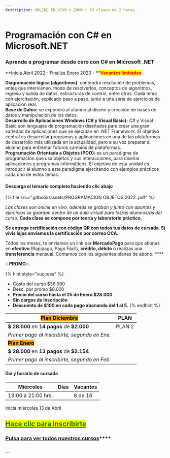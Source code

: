 ```yaml
---
description: ONLINE EN VIVO x ZOOM + 30 clases de 2 horas.
---
```


# Programación con C# en Microsoft.NET

### Aprende a programar desde cero con C# en Microsoft .NET

**Inicia Abril 2022 - Finaliza Enero 2023 - **<mark style="color:red;">**Vacantes limitadas**</mark>

**Diagramación lógica (algoritmos)**: contendrá resolución de problemas, entes que intervienen, modo de resolverlos, conceptos de algoritmos, ingreso y salida de datos, estructuras de control, entre otros. Cada tema con ejercitación, explicado paso a paso, junto a una serie de ejercicios de aplicación real.\
**Base de Datos:** se expondrá al alumno al diseño y creación de bases de datos y manipulación de los datos.\
**Desarrollo de Aplicaciones Windows (**C# y Visual Basic**):** C# y Visual Basic son lenguajes de programación diseñados para crear una gran variedad de aplicaciones que se ejecutan en .NET Framework. El objetivo central es desarrollar programas y aplicaciones en una de las plataformas de desarrollo más utilizada en la actualidad, pero a su vez preparar al alumno para enfrentar futuros cambios de plataformas.\
**Programación Orientada a Objetos (POO):** es un paradigma de programación que usa objetos y sus interacciones, para diseñar aplicaciones y programas informáticos. El objetivo de esta unidad es introducir al alumno a este paradigma ejercitando con ejemplos prácticos cada uno de estos temas.

#### Descarga el temario completo haciendo clic abajo

{% file src=".gitbook/assets/PROGRAMACION OBJETOS 2022 .pdf" %}

_Las clases son online en vivo, además se graban y  junto con apuntes y ejercicios se guardan dentro de un aula virtual para los/as alumnos/as del curso._ **Cada clase se compone por teoría y laboratorio práctico.** &#x20;

**Se entrega certificación con código QR con todos tus datos de cursada. Si vivís lejos enviamos la certificación por correo OCA.**

Todos los meses, te enviamos un link por **MercadoPago** para que abones en **efectivo** (Rapipago, Pago Fácil), **crédito, débito** ó realizas una **transferencia** mensual. Contamos con los siguientes planes de abono: ****&#x20;

💥**PROMO**💥&#x20;

{% hint style="success" %}
* Costo del curso $36.000
* Desc. por promo $8.000
* **Precio del curso hasta el 25 de Enero $28.000**
* **Sin cargos de Inscripción**
* **Descuento de $100 en cada pago abonando del 1 al 5.**&#x20;
{% endhint %}

| <mark style="background-color:orange;">**Plan Diciembre**</mark> | PLAN   |
| ---------------------------------------------------------------- | ------ |
| **$ 28.000** en **14 pagos** de **$2.000**                       | PLAN 2 |
| _Primer pago al inscribirte, segundo en Ene._                    |        |
| <mark style="background-color:orange;">**Plan Enero**</mark>     |        |
| **$ 28.000** en **13 pagos** de **$2.154**                       |        |
| _Primer pago al inscribirte, segundo en Feb._                    |        |

#### Dia y horario de cursada

| **Miércoles**      | Días | Vacantes |
| ------------------ | ---- | -------- |
| 19:00 a 21:00 hrs. |      | 8 de 16  |

Inicia miércoles 13 de Abril

## <mark style="color:red;"></mark>[<mark style="color:green;">Hace clic para inscribirte</mark>](http://wa.me/5491164622877?text=Me%20interesa%20el%20curso%20de%20Prog.%20Objetos)<mark style="color:green;"></mark>

### [**Pulsa para ver todos nuestros cursos**](./)****

####

__
